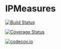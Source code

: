 # IPMeasures

[![Build Status](https://travis-ci.org/Pevnak/IPMeasures.jl.svg?branch=master)](https://travis-ci.org/Pevnak/IPMeasures.jl)

[![Coverage Status](https://coveralls.io/repos/Pevnak/IPMeasures.jl/badge.svg?branch=master&service=github)](https://coveralls.io/github/Pevnak/IPMeasures.jl?branch=master)

[![codecov.io](http://codecov.io/github/Pevnak/IPMeasures.jl/coverage.svg?branch=master)](http://codecov.io/github/Pevnak/IPMeasures.jl?branch=master)
